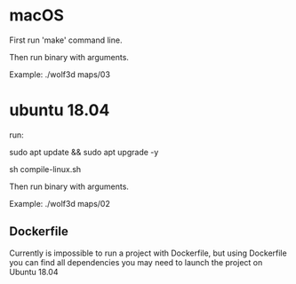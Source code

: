 # macOS

  First run 'make' command line.

  Then run binary with arguments.

  Example: ./wolf3d maps/03

# ubuntu 18.04

  run:

  sudo apt update && sudo apt upgrade -y

  sh compile-linux.sh

  Then run binary with arguments.

  Example: ./wolf3d maps/02

## Dockerfile

  Currently is impossible to run a project with Dockerfile, but using Dockerfile you can find all dependencies you may need to launch the project on Ubuntu 18.04
